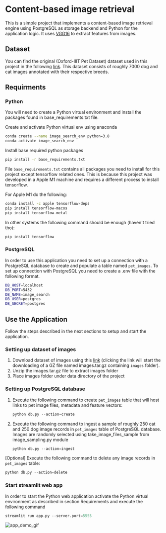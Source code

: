 # Content-based image retrieval
This is a simple project that implements a content-based image retrieval engine using PostgreSQL as storage backend and Python for the application logic. It uses [VGG16](https://www.tensorflow.org/api_docs/python/tf/keras/applications/vgg16/VGG16) to extract features from images.

## Dataset
You can find the original (Oxford-IIIT Pet Dataset) dataset used in this project in the following [link](https://www.robots.ox.ac.uk/~vgg/data/pets/). This dataset consists of roughly 7000 dog and cat images annotated with their respective breeds.

## Requirments
### Python 
You will need to create a Python virtual environment and install the packages found in base_requirements.txt file.

Create and activate Python virtual env using anaconda
```sh
conda create --name image_search_env python=3.8
conda activate image_search_env
```

Install base required python packages
```sh
pip install -r base_requirements.txt
```

File `base_requirements.txt` contains all packages you need to install for this project except tensorflow related ones. This is because this project was developed in a Apple M1 machine and requires a different process to install tensorflow.

For Apple M1 do the following:
```sh
conda install -c apple tensorflow-deps
pip install tensorflow-macos
pip install tensorflow-metal
```

In other systems the following command should be enough (haven't tried tho):
```sh
pip install tensorflow
```

### PostgreSQL
In order to use this application you need to set up a connection with a PostgreSQL database to create and populate a table named `pet_images`.
To set up connection with PostgreSQL you need to create a .env file with the following format.

```sh
DB_HOST=localhost
DB_PORT=5432
DB_NAME=image_search
DB_USER=postgres
DB_SECRET=postgres
```

## Use the Application
Follow the steps described in the next sections to setup and start the application.
### Setting up dataset of images
1. Download dataset of images using this [link](https://www.robots.ox.ac.uk/~vgg/data/pets/data/images.tar.gz) (clicking the link will start the downloading of a GZ file named images.tar.gz containing `images` folder).
2. Unzip the images.tar.gz file to extract images folder
3. Place images folder under data directory of the project

### Setting up PostgreSQL database

1. Execute the following command to create `pet_images` table that will host links to pet image files, metadata and feature vectors:
    ```python
    python db.py --action=create
    ```
2. Execute the following command to ingest a sample of roughly 250 cat and 250 dog image records in `pet_images` table of PostgreSQL database. Images are randomly selected using take_image_files_sample from image_sampling.py module
    ```python
    python db.py --action=ingest
    ```
    
[Optional] Execute the following command to delete any image records in `pet_images` table:
```python
python db.py --action=delete
```

### Start streamlit web app
In order to start the Python web application activate the Python virtual environment as described in section Requirements and execute the following command 
```python
streamlit run app.py --server.port=5555
```

![app_demo_gif](/assets/app_demo.gif)
